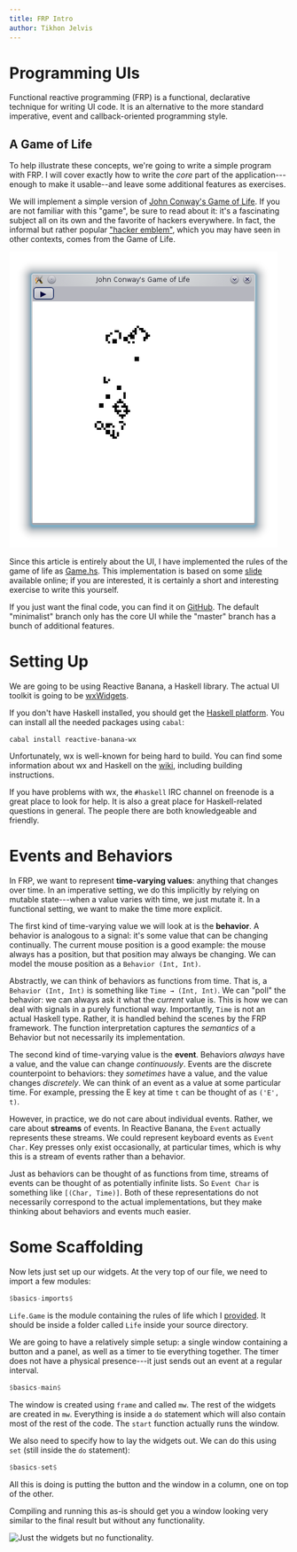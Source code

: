 ```yaml
---
title: FRP Intro
author: Tikhon Jelvis
---
```


<div class="content">

# Programming UIs

Functional reactive programming (FRP) is a functional, declarative technique for writing UI code. It is an alternative to the more standard imperative, event and callback-oriented programming style.

## A Game of Life

To help illustrate these concepts, we're going to write a simple program with FRP. I will cover exactly how to write the *core* part of the application---enough to make it usable--and leave some additional features as exercises. 

We will implement a simple version of [John Conway's Game of Life](http://en.wikipedia.org/wiki/Conway%27s_Game_of_Life). If you are not familiar with this "game", be sure to read about it: it's a fascinating subject all on its own and the favorite of hackers everywhere. In fact, the informal but rather popular ["hacker emblem"](http://www.catb.org/hacker-emblem/), which you may have seen in other contexts, comes from the Game of Life.

![The end result will look something like this.](img/life.png)

Since this article is entirely about the UI, I have implemented the rules of the game of life as [Game.hs](Game.hs). This implementation is based on some [slide](http://illustratedhaskell.org/index.php/2011/09/24/conways-game-of-life-with-repa/) available online; if you are interested, it is certainly a short and interesting exercise to write this yourself.

If you just want the final code, you can find it on [GitHub](https://github.com/TikhonJelvis/Reactive-Life). The default "minimalist" branch only has the core UI while the "master" branch has a bunch of additional features.

</div>

<div class="content">

# Setting Up

We are going to be using Reactive Banana, a Haskell library. The actual UI toolkit is going to be [wxWidgets](http://www.haskell.org/haskellwiki/WxHaskell). 

If you don't have Haskell installed, you should get the [Haskell platform](http://www.haskell.org/platform/). You can install all the needed packages using `cabal`:

    cabal install reactive-banana-wx
    
Unfortunately, wx is well-known for being hard to build. You can find some information about wx and Haskell on the [wiki](http://www.haskell.org/haskellwiki/WxHaskell), including building instructions.

If you have problems with wx, the `#haskell` IRC channel on freenode is a great place to look for help. It is also a great place for Haskell-related questions in general. The people there are both knowledgeable and friendly.

# Events and Behaviors

In FRP, we want to represent **time-varying values**: anything that changes over time. In an imperative setting, we do this implicitly by relying on mutable state---when a value varies with time, we just mutate it. In a functional setting, we want to make the time more explicit.

The first kind of time-varying value we will look at is the **behavior**. A behavior is analogous to a signal: it's some value that can be changing continually. The current mouse position is a good example: the mouse always has a position, but that position may always be changing. We can model the mouse position as a `Behavior (Int, Int)`.

Abstractly, we can think of behaviors as functions from time. That is, a `Behavior (Int, Int)` is something like `Time → (Int, Int)`. We can "poll" the behavior: we can always ask it what the *current* value is. This is how we can deal with signals in a purely functional way. Importantly, `Time` is not an actual Haskell type. Rather, it is handled behind the scenes by the FRP framework. The function interpretation captures the *semantics* of a Behavior but not necessarily its implementation.

The second kind of time-varying value is the **event**. Behaviors *always* have a value, and the value can change *continuously*. Events are the discrete counterpoint to behaviors: they *sometimes* have a value, and the value changes *discretely*. We can think of an event as a value at some particular time. For example, pressing the E key at time `t` can be thought of as `('E', t)`.

However, in practice, we do not care about individual events. Rather, we care about **streams** of events. In Reactive Banana, the `Event` actually represents these streams. We could represent keyboard events as `Event Char`. Key presses only exist occasionally, at particular times, which is why this is a stream of events rather than a behavior.

Just as behaviors can be thought of as functions from time, streams of events can be thought of as potentially infinite lists. So `Event Char` is something like `[(Char, Time)]`. Both of these representations do not necessarily correspond to the actual implementations, but they make thinking about behaviors and events much easier.

# Some Scaffolding

Now lets just set up our widgets. At the very top of our file, we need to import a few modules:
    
```haskell
$basics-imports$
```
    
`Life.Game` is the module containing the rules of life which I [provided](Game.hs). It should be inside a folder called `Life` inside your source directory.

We are going to have a relatively simple setup: a single window containing a button and a panel, as well as a timer to tie everything together. The timer does not have a physical presence---it just sends out an event at a regular interval.

```haskell
$basics-main$
```

The window is created using `frame` and called `mw`. The rest of the widgets are created in `mw`. Everything is inside a `do` statement which will also contain most of the rest of the code. The `start` function actually runs the window.

We also need to specify how to lay the widgets out. We can do this using `set` (still inside the `do` statement):

```haskell
$basics-set$
```

All this is doing is putting the button and the window in a column, one on top of the other.

Compiling and running this as-is should get you a window looking very similar to the final result but without any functionality. 

![Just the widgets but no functionality.](img/first.png)

</div>
